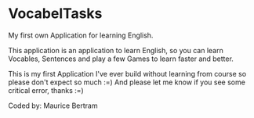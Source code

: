 # VocabelTasks
My first own Application for learning English.

This application is an application to learn English, so you can learn Vocables, Sentences and play a few Games to learn faster and better.

This is my first Application I've ever build without learning from course so please don't expect so much :=) And please let me know if you see some critical error, thanks :=)


Coded by: Maurice Bertram
